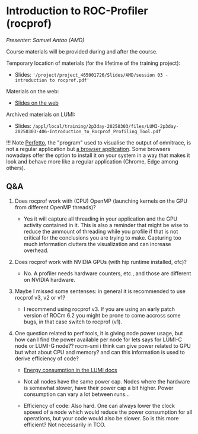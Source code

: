 # Introduction to ROC-Profiler (rocprof)

<!-- Cannot do in full italics as the ã is misplaced which is likely an mkdocs bug. -->
*Presenter: Samuel Antao (AMD)*

Course materials will be provided during and after the course.

<!--
<video src="https://462000265.lumidata.eu/2p3day-20250303/recordings/406-Introduction_to_Rocprof_Profiling_Tool.mp4" controls="controls"></video>
-->

Temporary location of materials (for the lifetime of the training project):

-   Slides: `'/project/project_465001726/Slides/AMD/session 03 - introduction to rocprof.pdf'`

Materials on the web:

-   [Slides on the web](https://462000265.lumidata.eu/2p3day-20250303/files/LUMI-2p3day-20250303-406-Introduction_to_Rocprof_Profiling_Tool.pdf)

Archived materials on LUMI:

-   Slides: `/appl/local/training/2p3day-20250303/files/LUMI-2p3day-20250303-406-Introduction_to_Rocprof_Profiling_Tool.pdf`

<!--
-   Recording: `/appl/local/training/2p3day-20250303/recordings/406-Introduction_to_Rocprof_Profiling_Tool.mp4`
-->


!!! Note
    [Perfetto](https://perfetto.dev/), the "program" used to visualise the output of omnitrace, is not a regular application but 
    [a browser application](https://ui.perfetto.dev/). Some browsers nowadays offer the option to install it on your
    system in a way that makes it look and behave more like a regular application (Chrome, Edge among others).


## Q&A

1.  Does rocprof work with (CPU) OpenMP (launching kernels on the GPU from different OpenMP threads)? 

    -   Yes it will capture all threading in your application and the GPU activity contained in it. This is also a reminder that might be wise to reduce the ammount of threading while you profile if that is not critical for the conclusions you are trying to make. Capturing too much information clutters the visualization and can increase overhead.


2.  Does rocprof work with NVIDIA GPUs (with hip runtime installed, ofc)?

    -   No. A profiler needs hardware counters, etc., and those are different on NVIDIA hardware.


3.  Maybe I missed some sentenses: in general it is recommended to use rocprof v3, v2 or v1?

    -   I recommend using rocprof v3. If you are using an early patch version of ROCm 6.2 you might be prone to come accross some bugs, in that case switch to rocprof (v1).

4.  One question related to perf tools, it is giving node power usage, but how can I find the power available per node for lets says for LUMI-C node or LUMI-G node?? rocm-smi i think can give power related to GPU but what about CPU and memory? and can this information is used to derive efficiency of code?

    -   [Energy consumption in the LUMI docs](https://docs.lumi-supercomputer.eu/runjobs/scheduled-jobs/jobenergy/)

    -   Not all nodes have the same power cap. Nodes where the hardware is somewhat slower, have their power cap a bit higher. Power consumption can vary a lot between runs...

    -   Efficiency of code: Also hard. One can always lower the clock spoeed of a node which would reduce the power consumption for all operations, but your code would also be slower. So is this more efficient? Not necessarily in TCO.

